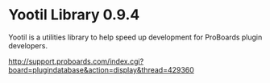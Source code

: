 Yootil Library 0.9.4
====================

Yootil is a utilities library to help speed up development for ProBoards plugin developers.

http://support.proboards.com/index.cgi?board=plugindatabase&action=display&thread=429360
